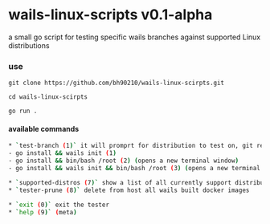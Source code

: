 # wails-linux-scripts v0.1-alpha

a small go script for testing specific wails branches against supported Linux distributions

### use

`git clone https://github.com/bh90210/wails-linux-scirpts.git`

`cd wails-linux-scirpts`

`go run .`

#### available commands
```bash
* `test-branch (1)` it will promprt for distribution to test on, git repo and specific branch to test against
- go install && wails init (1)
- go install && bin/bash /root (2) (opens a new terminal window)
- go install && wails init && bin/bash /root (3) (opens a new terminal window)

* `supported-distros (7)` show a list of all currently support distributions
* `tester-prune (8)` delete from host all wails built docker images

* `exit (0)` exit the tester
* `help (9)` (meta)
```
